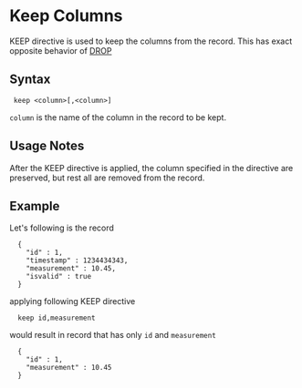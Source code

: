 # Keep Columns

KEEP directive is used to keep the columns from the record. This has exact opposite behavior of
[DROP](docs/directives/drop.md)

## Syntax

```
 keep <column>[,<column>]
```

```column``` is the name of the column in the record to be kept.

## Usage Notes

After the KEEP directive is applied, the column specified in the directive are preserved, but rest all
are removed from the record.


## Example

Let's following is the record

```
  {
    "id" : 1,
    "timestamp" : 1234434343,
    "measurement" : 10.45,
    "isvalid" : true
  }
```

applying following KEEP directive

```
  keep id,measurement
```

would result in record that has only ```id``` and ```measurement```

```
  {
    "id" : 1,
    "measurement" : 10.45
  }
```

